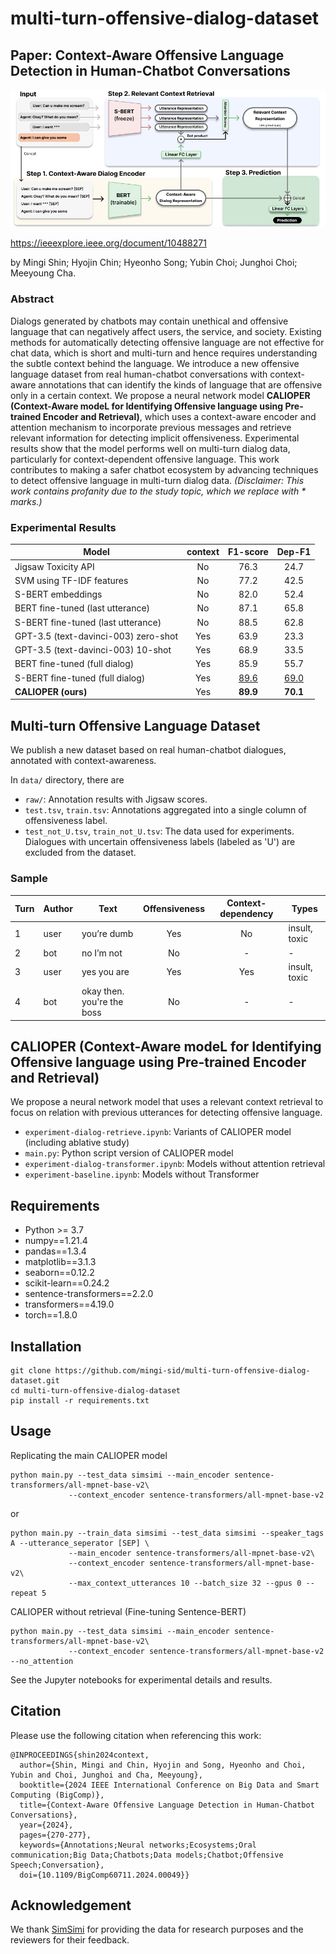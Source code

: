 # multi-turn-offensive-dialog-dataset

## Paper: Context-Aware Offensive Language Detection in Human-Chatbot Conversations

![Model](figures/fig_model.png)

https://ieeexplore.ieee.org/document/10488271

by Mingi Shin; Hyojin Chin; Hyeonho Song; Yubin Choi; Junghoi Choi; Meeyoung Cha.

### Abstract

Dialogs generated by chatbots may contain unethical and offensive language that can negatively affect users, the service, and society. Existing methods for automatically detecting offensive language are not effective for chat data, which is short and multi-turn and hence requires understanding the subtle context behind the language. We introduce a new offensive language dataset from real human-chatbot conversations with context-aware annotations that can identify the kinds of language that are offensive only in a certain context. We propose a neural network model **CALIOPER (Context-Aware modeL for Identifying Offensive language using Pre-trained Encoder and Retrieval)**, which uses a context-aware encoder and attention mechanism to incorporate previous messages and retrieve relevant information for detecting implicit offensiveness. Experimental results show that the model performs well on multi-turn dialog data, particularly for context-dependent offensive language. This work contributes to making a safer chatbot ecosystem by advancing techniques to detect offensive language in multi-turn dialog data. *(Disclaimer: This work contains profanity due to the study topic, which we replace with * marks.)*

### Experimental Results

|                 Model                | context |    F1-score   |     Dep-F1    |
|--------------------------------------|:-------:|:-------------:|:-------------:|
| Jigsaw Toxicity API                  |    No   |      76.3     |      24.7     |
| SVM using TF-IDF features            |    No   |      77.2     |      42.5     |
| S-BERT embeddings                    |    No   |      82.0     |      52.4     |
| BERT fine-tuned (last utterance)     |    No   |      87.1     |      65.8     |
| S-BERT fine-tuned (last utterance)   |    No   |      88.5     |      62.8     |
| GPT-3.5 (text-davinci-003) zero-shot |    Yes  |      63.9     |      23.3     |
| GPT-3.5 (text-davinci-003) 10-shot   |    Yes  |      68.9     |      33.5     |
| BERT fine-tuned  (full dialog)       |    Yes  |      85.9     |      55.7     |
| S-BERT fine-tuned  (full dialog)     |    Yes  |  <u>89.6</u>  |  <u>69.0</u>  |
| **CALIOPER (ours)**                  |    Yes  |    **89.9**   |    **70.1**   |

## Multi-turn Offensive Language Dataset

We publish a new dataset based on real human-chatbot dialogues, annotated with context-awareness.

In `data/` directory, there are
 - `raw/`: Annotation results with Jigsaw scores.
 - `test.tsv`, `train.tsv`: Annotations aggregated into a single column of offensiveness label.
 - `test_not_U.tsv`, `train_not_U.tsv`: The data used for experiments. Dialogues with uncertain offensiveness labels (labeled as 'U') are excluded from the dataset.

### Sample

| Turn | Author | Text                       | Offensiveness | Context-dependency | Types         |
|------|--------|----------------------------|:-------------:|:------------------:|---------------|
| 1    | user   | you’re dumb                |      Yes      |         No         | insult, toxic |
| 2    | bot    | no I’m not                 |       No      |          -         | -             |
| 3    | user   | yes you are                |      Yes      |         Yes        | insult, toxic |
| 4    | bot    | okay then. you're the boss |       No      |          -         | -             |

## CALIOPER (Context-Aware modeL for Identifying Offensive language using Pre-trained Encoder and Retrieval)

We propose a neural network model that uses a relevant context retrieval to focus on relation with previous utterances for detecting offensive language.

 - `experiment-dialog-retrieve.ipynb`: Variants of CALIOPER model (including ablative study)
 - `main.py`: Python script version of CALIOPER model
 - `experiment-dialog-transformer.ipynb`: Models without attention retrieval
 - `experiment-baseline.ipynb`: Models without Transformer

## Requirements

 - Python >= 3.7
 - numpy==1.21.4
 - pandas==1.3.4
 - matplotlib==3.1.3
 - seaborn==0.12.2
 - scikit-learn==0.24.2
 - sentence-transformers==2.2.0
 - transformers==4.19.0
 - torch==1.8.0

## Installation
```
git clone https://github.com/mingi-sid/multi-turn-offensive-dialog-dataset.git
cd multi-turn-offensive-dialog-dataset
pip install -r requirements.txt
```

## Usage

Replicating the main CALIOPER model

```
python main.py --test_data simsimi --main_encoder sentence-transformers/all-mpnet-base-v2\
             --context_encoder sentence-transformers/all-mpnet-base-v2
```
or
```
python main.py --train_data simsimi --test_data simsimi --speaker_tags A --utterance_seperator [SEP] \
             --main_encoder sentence-transformers/all-mpnet-base-v2\
             --context_encoder sentence-transformers/all-mpnet-base-v2\
             --max_context_utterances 10 --batch_size 32 --gpus 0 --repeat 5
```

CALIOPER without retrieval (Fine-tuning Sentence-BERT)

```
python main.py --test_data simsimi --main_encoder sentence-transformers/all-mpnet-base-v2\
             --context_encoder sentence-transformers/all-mpnet-base-v2 --no_attention
```

See the Jupyter notebooks for experimental details and results.

## Citation
Please use the following citation when referencing this work:

```
@INPROCEEDINGS{shin2024context,
  author={Shin, Mingi and Chin, Hyojin and Song, Hyeonho and Choi, Yubin and Choi, Junghoi and Cha, Meeyoung},
  booktitle={2024 IEEE International Conference on Big Data and Smart Computing (BigComp)}, 
  title={Context-Aware Offensive Language Detection in Human-Chatbot Conversations}, 
  year={2024},
  pages={270-277},
  keywords={Annotations;Neural networks;Ecosystems;Oral communication;Big Data;Chatbots;Data models;Chatbot;Offensive Speech;Conversation},
  doi={10.1109/BigComp60711.2024.00049}}
```

## Acknowledgement
We thank [SimSimi](https://simsimi.com/) for providing the data for research purposes and the reviewers for their feedback.